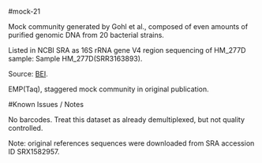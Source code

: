 #mock-21

Mock community generated by Gohl et al., composed of even amounts of purified genomic DNA from 20 bacterial strains.

Listed in NCBI SRA as 16S rRNA gene V4 region sequencing of HM_277D sample: Sample HM_277D(SRR3163893).

Source: [BEI](https://www.beiresources.org/Catalog/otherProducts/HM-277D.aspx).

EMP(Taq), staggered mock community in original publication.

#Known Issues / Notes

No barcodes. Treat this dataset as already demultiplexed, but not quality controlled.

Note: original references sequences were downloaded from SRA accession ID SRX1582957.